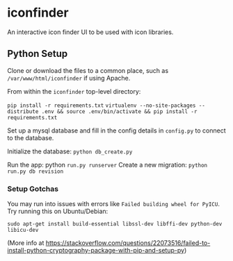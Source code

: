 # iconfinder
An interactive icon finder UI to be used with icon libraries.

## Python Setup

Clone or download the files to a common place, such as `/var/www/html/iconfinder` if using Apache.

From within the `iconfinder` top-level directory:

`pip install -r requirements.txt`
`virtualenv --no-site-packages --distribute .env && source .env/bin/activate && pip install -r requirements.txt`

Set up a mysql database and fill in the config details in `config.py` to connect to the database.

Initialize the database: `python db_create.py`

Run the app: python `run.py runserver`
Create a new migration: `python run.py db revision`

### Setup Gotchas

You may run into issues with errors like `Failed building wheel for PyICU`. Try running this on Ubuntu/Debian:

`sudo apt-get install build-essential libssl-dev libffi-dev python-dev libicu-dev`

(More info at https://stackoverflow.com/questions/22073516/failed-to-install-python-cryptography-package-with-pip-and-setup-py)
